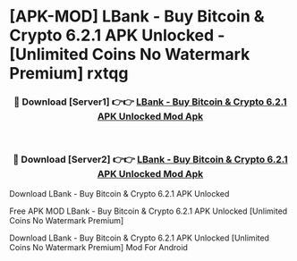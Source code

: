 # [APK-MOD] LBank - Buy Bitcoin & Crypto 6.2.1 APK Unlocked - [Unlimited Coins No Watermark Premium] rxtqg



<div align="center">
<h3>🔴 Download [Server1] 👉👉 <a href="https://momento.my/?title=LBank_-_Buy_Bitcoin_&_Crypto_6.2.1_APK_Unlocked">LBank - Buy Bitcoin & Crypto 6.2.1 APK Unlocked Mod Apk</a></h3><br>

<h3>🔴 Download [Server2] 👉👉 <a href="https://momento.my/?title=LBank_-_Buy_Bitcoin_&_Crypto_6.2.1_APK_Unlocked">LBank - Buy Bitcoin & Crypto 6.2.1 APK Unlocked Mod Apk</a></h3>
</div>



Download LBank - Buy Bitcoin & Crypto 6.2.1 APK Unlocked 

Free APK MOD LBank - Buy Bitcoin & Crypto 6.2.1 APK Unlocked [Unlimited Coins No Watermark Premium]

Download LBank - Buy Bitcoin & Crypto 6.2.1 APK Unlocked [Unlimited Coins No Watermark Premium] Mod For Android
